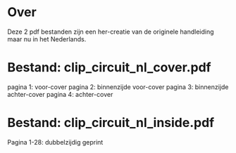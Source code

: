 # Over
Deze 2 pdf bestanden zijn een her-creatie van de originele handleiding maar nu in het Nederlands.

# Bestand: clip_circuit_nl_cover.pdf
pagina 1: voor-cover
pagina 2: binnenzijde voor-cover
pagina 3: binnenzijde achter-cover
pagina 4: achter-cover

# Bestand: clip_circuit_nl_inside.pdf
Pagina 1-28: dubbelzijdig geprint
